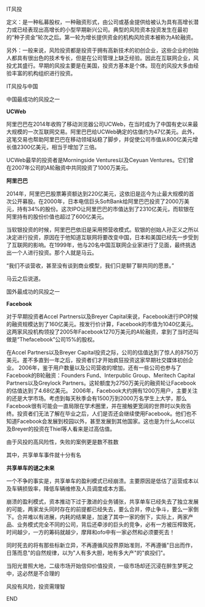 IT风投

定义：是一种私募股权，一种融资形式，由公司或基金提供给被认为具有高增长潜力或已经表现出高增长的小型早期新兴公司。典型的风险资本投资发生在最初的“种子资金”轮次之后。第一轮为增长提供资金的机构风险资本被称为A轮融资。

另外：一般来说，风险投资都是投资于拥有高新技术的初创企业，这些企业的创始人都具有很出色的技术专长，但是在公司管理上缺乏经验。因此在互联网企业，风投尤其盛行。早期的风投主要是在美国，投资方基本是个体。现在的风投大多由经验丰富的机构组织进行投资。

IT风投与中国

中国最成功的风投之一

**UCWeb**

阿里巴巴在2014年收购了移动浏览器公司UCWeb，在当时成为了中国有史以来最大规模的一次互联网交易。阿里巴巴给UCWeb确定的估值约为47亿美元。此外，这笔交易也帮助阿里巴巴在移动领域站稳了脚步，并促使公司市值从800亿美元增长值2300亿美元，相当于增加了三倍。


UCWeb最早的投资者是Morningside Ventures以及Ceyuan Ventures。它们曾在2007年公司的A轮融资中共同投资了1000万美元。

**阿里巴巴**

2014年，阿里巴巴股票筹资额达到220亿美元，这依旧是迄今为止最大规模的首次公开募股。在2000年，日本电信巨头SoftBank给阿里巴巴投资了2000万美元，持有34%的股份。这次IPO让阿里巴巴的市值达到了2310亿美元，而软银在阿里持有的股份价值也超过了600亿美元。

当软银投资的时候，阿里巴巴依旧是采用预营收模式。软银的创始人孙正义之所以决定进行投资，原因在于他知道互联网将要改变中国，日本和美国已经先一步受到了互联网的影响。在1999年，他与20名中国互联网企业家进行了见面，最终挑选出一个人进行投资。那个人就是马云。

“我们不谈营收，甚至没有谈到商业模型，我们只是聊了聊共同的愿景。”

马云之后说道。

国外最成功的风投之一

**Facebook**

对于早期投资者Accel Partners以及Breyer Capital来说，Facebook进行IPO时候的融资规模达到了160亿美元。按发行价计算，Facebook的市值为1040亿美元。这两家风投机构领投了2005年Facebook1270万美元的A轮融资，拿到了当时还叫做是“Thefacebook”公司15%的股权。

在Accel Partners以及Breyer Capital投资之际，公司的估值达到了惊人的8750万美元。差不多直到一年之后，投资者们才开始疯狂投资这家早期社交媒体初创企业。 
2006年，鉴于用户数量以及公司营收的增加，还有一些公司也参与了Facebook的B轮融资：Founders Fund、Interpublic Group、Meritech Capital Partners以及Greylock Partners。这轮额度为2750万美元的融资轮让Facebook的估值达到了4.68亿美元。 
2006年，Facebook大约拥有1200万用户，主要关注的还是大学市场。考虑到每天秋季会有1500万到2000万名学生上大学，那么Facebook很有可能会一直局限在学术圈里，并在接触更宽阔的世界时以失败告终。投资者们无法了解在毕业之后，人们是否还会继续使用Facebook。他们也不知道Facebook会发展到校园以外，甚至发展到其他国家。这也是为什么Accel以及Breyer的投资在Thiel等人看来是过高估值。 


由于风投的高风险性，失败的案例更是数不胜数

其中，共享单车事件就十分有名

**共享单车的谜之未来**

一个不争的事实是，共享单车的盈利模式已经崩溃。主要原因是低估了运营成本以及车辆损毁率，降低车辆维修及人员调度成本方面。

崩溃的盈利模式，资本推动下过于激进的业务铺张，共享单车已经失去了独立发展的可能，两家龙头同时存在的前提都已经失去，要么合并，停止争斗，要么一家倒下。合并难以有进展，内耗的结果是，加速了其中一家的倒下，实际上，两家产品、业务模式完全不同的公司，背后还牵涉的巨头的竞争，必有一方被压榨致死，时间越少，一方的筹码就越少，摩拜和ofo中有一家必然和必须要死去！

同时死去的将有那些标新立异，不再遵循风投界原始准则，不再遵循"日出而作，日落而息"的自然规律，以为"人有多大胆，地有多大产"的"疯投们"。

当阳光普照大地，二级市场开始信仰价值投资，一级市场却还沉浸在醉生梦死之中，这必然是不合理的

风投有风险，投资需理智

END
